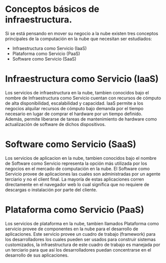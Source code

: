 # Conceptos básicos de infraestructura.
Si se está pensando en mover su negocio a la nube existen tres conceptos principales de la computación en la nube que necesitan ser estudiados:

* Infraestructura como Servicio (IaaS)
* Plataforma como Servicio (PaaS)
* Software como Servicio (SaaS)

# Infraestructura como Servicio (IaaS)
Los servicios de infraestructura en la nube, tambien conocidos bajo el nombre de Infraestructura como Servicio cuentan con recursos de cómputo de alta disponibilidad, escalabilidad y capacidad.
IaaS permite a los negocios alquilar recursos de cómputo bajo demanda por el tiempo necesario en lugar de comprar el hardware por un tiempo definido. Además, permite liberarse de tareas de mantenimiento de hardware como actualización de software de dichos dispositivos.

# Software como Servicio (SaaS)
Los servicios de aplicacion en la nube, tambien conocidos bajo el nombre de Software como Servicio representa la opción más utilizada por los negocios en el mercado de computación en la nube. El Software como Servicio provee de aplicaciones las cuales son administradas por un agente terciario y no el client final. La mayoría de estas aplicaciones corren directamente en el navegador web lo cual significa que no requiere de descargas o instalación por parte del cliente.

# Plataforma como Servicio (PaaS)
Los servicios de plataforma en la nube, tambien llamados Plataforma como servicio provee de componentes en la nube para el desarrollo de aplicaciones. Este servicio provee un cuadro de trabajo (framework) para los desarrolladores los cuales pueden ser usados para construir sistemas customizados, la infraestructura de este cuadro de trabajo es manejada por un terciario para que así los desarrolladores puedan concentrarse en el desarrollo de sus aplicaciones.
